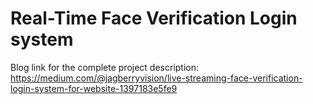 # Real-Time Face Verification Login system

Blog link for the complete project description:
https://medium.com/@jagberryvision/live-streaming-face-verification-login-system-for-website-1397183e5fe9


